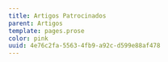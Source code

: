 ```yaml
---
title: Artigos Patrocinados
parent: Artigos
template: pages.prose
color: pink
uuid: 4e76c2fa-5563-4fb9-a92c-d599e88af478
---
```

